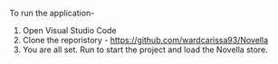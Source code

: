 To run the application-
1. Open Visual Studio Code
2. Clone the reporistory - https://github.com/wardcarissa93/Novella
3. You are all set. Run to start the project and load the Novella store. 
